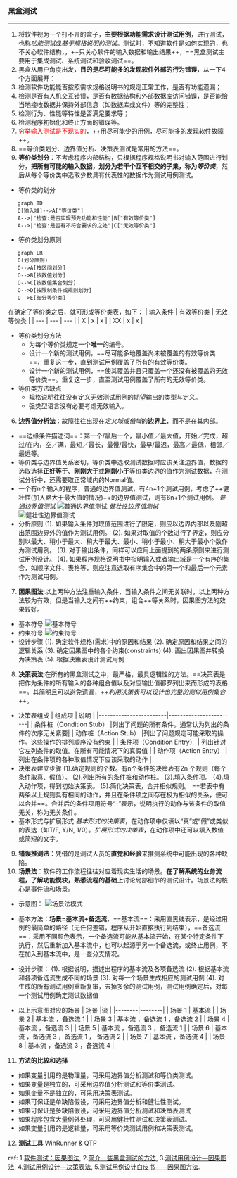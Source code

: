 ### 黑盒测试
***
 1. 将软件视为一个打不开的盒子，**主要根据功能需求设计测试用例**，进行测试，也称*功能测试*或*基于规格说明的测试*。测试时，不知道软件是如何实现的，也不关心软件结构，，++只关心软件的输入数据和输出结果++，==黑盒测试主要用于集成测试、系统测试和验收测试==。
 2. 黑盒从用户角度出发，**目的是尽可能多的发现软件外部的行为错误**，从一下4个方面展开：
  1. 检测软件功能能否按照需求规格说明书的规定正常工作，是否有功能遗漏；
  2. 检测是否有人机交互错误，是否有数据结构和外部数据库访问错误，是否能恰当地接收数据并保持外部信息（如数据库或文件）等的完整性；
  3. 检测行为、性能等特性是否满足要求等；
  4. 检测程序初始化和终止方面的错误等。
 3. <font color="red">穷举输入测试是不现实的</font>，++用尽可能少的用例，尽可能多的发现软件故障++。
 4. ==等价类划分、边界值分析、决策表测试是常用的方法==。
 5. **等价类划分**：不考虑程序内部结构，只根据程序规格说明书对输入范围进行划分，**把所有可能的输入数据，划分为若干个互不相交的子集，称为*等价类***，然后从每个等价类中选取少数具有代表性的数据作为测试用例测试。
  - 等价类的划分
 ```mermaid
    graph TD
    O[输入域]-->A["等价类"]
    A-->|"检查:是否实现预先功能和性能"|B["有效等价类"]
    A-->|"检查:是否有不符合要求的之处"|C["无效等价类"]
 ```
  - 等价类划分原则
 ```mermaid
    graph LR
    O(划分原则)
    O-->A[按区间划分]
	O-->B[按数值划分]
	O-->C[按数值集合划分]
	O-->D[按限制条件或规则划分]
    O-->E[细分等价类]
 ```
   在确定了等价类之后，就可形成等价类表，如下：
| 输入条件  | 有效等价类 | 无效等价类 |
| --- | --- |  --- |
|   X  |   x  |  x   |
|  XX  |   x  |  x   |

   - 等价类划分方法
     - 为每个等价类规定一个**唯一**的编号。
     - 设计一个新的测试用例，==尽可能多地覆盖尚未被覆盖的有效等价类==，重复这一步，直到测试用例覆盖了所有的有效等价类。
     - 设计一个新的测试用例，==使其覆盖并且只覆盖一个还没有被覆盖的无效等价类==。重复这一步，直至测试用例覆盖了所有的无效等价类。
  - 等价类方法缺点
     - 规格说明往往没有定义无效测试用例的期望输出的类型与定义。
     - 强类型语言没有必要考虑无效输入。

 6. **边界值分析法**：故障往往出现在*定义域或值域*的**边界上**，而不是在其内部。
  - ==边缘条件描述词==：第一个/最后一个，最小值／最大值，开始／完成，超过/在内，空／满，最短／最长，最慢/最快，最早/最迟，最高／最低，相邻／最远等。
  - 等价类与边界值关系密切，等价类中选取测试数据时应该关注边界值，数据的选取选择**正好等于**、**刚刚大于**或**刚刚小于**等价类边界的值作为测试数据，在测试分析中，还需要取正常域内的Normal值。
  - 一个有n个输入的程序，普通的边界值测试，有4n+1个测试用例，考虑了++健壮性(加入略大于最大值的情况)++的边界值测试，则有6n+1个测试用例。
    *普通边界值测试*
    ![普通边界值测试](http://images.cnblogs.com/cnblogs_com/prayjourney/1041349/o_b1.png)
    *健壮性边界值测试*		
    ![健壮性边界值测试](http://images.cnblogs.com/cnblogs_com/prayjourney/1041349/o_b2.png)
  - 分析原则
      (1). 如果输入条件对取值范围进行了限定，则应以边界内部以及刚超出范围边界外的值作为测试用例。
      (2). 如果对取值的个数进行了界定，则应分别以最大、稍小于最大、稍大于最大、最小、稍小于最小、稍大于最小个数作为测试用例。
      (3). 对于输出条件，同样可以应用上面提到的两条原则来进行测试用例设计。
      (4). 如果程序规格说明书中指明输入或者输出域是一个有序的集合，如顺序文件、表格等，则应注意选取有序集合中的第一个和最后一个元素作为测试用例。

 7. **因果图法**:以上两种方法注重输入条件，当输入条件之间无关联时，以上两种方法较为有效，但是当输入之间有++约束，组合++等关系时，因果图方法的效果较好。
  - 基本符号
    ![基本符号](http://images.cnblogs.com/cnblogs_com/prayjourney/1041349/o_%E5%9F%BA%E6%9C%AC%E5%85%B3%E7%B3%BB1.png)
  - 约束符号
    ![约束符号](http://images.cnblogs.com/cnblogs_com/prayjourney/1041349/o_%E7%BA%A6%E6%9D%9F%E5%85%B3%E7%B3%BB1.png)
  - 设计步骤
    (1). 确定软件规格(需求)中的原因和结果
    (2). 确定原因和结果之间的逻辑关系
    (3). 确定因果图中的各个约束(constraints)
    (4). 画出因果图并转换为决策表
    (5). 根据决策表设计测试用例

 8. **决策表法**:在所有的黑盒测试之中，最严格，最具逻辑性的方法。==决策表是把作为条件的所有输入的各种组合值以及对应输出值都罗列出来而形成的表格==。其简明且可以避免遗漏，++*利用决策表可以设计出完整的测似用例集合*++。
  - 决策表组成
| 组成项 | 说明 |
|------------------------|------------------------|
| 条件桩（Condition Stub） |列出了问题的所有条件。通常认为列出的条件的次序无关紧要|
| 动作桩（Action Stub） |列出了问题规定可能采取的操作。这些操作的排列顺序没有约束  |
| 条件项（Condition Entry） | 列出针对它左列条件的取值。在所有可能情况下的真假值 |
| 动作项（Action Entry）  | 列出在条件项的各种取值情况下应该采取的动作 |
  - 决策表建立步骤
    (1).确定规则的个数。有n个条件的决策表有2n 个规则（每个条件取真、假值）。
    (2).列出所有的条件桩和动作桩。
    (3).填入条件项。
    (4).填入动作项，得到初始决策表。
    (5).简化决策表，合并相似规则。
    ==若表中有两条以上规则具有相同的动作，并且在条件项之间存在极为相似的关系，便可以合并==。合并后的条件项用符号“-”表示，说明执行的动作与该条件的取值无关，称为无关条件。
  - 基本形式与扩展形式
      *基本形式的决策表*，在动作项中仅填以“真”或“假”或类似的表达（如T/F, Y/N, 1/0）。*扩展形式的决策表*，在动作项中还可以填入数值或简短的文字。

 9. **错误推测法**：凭借的是测试人员的**直觉和经验**来推测系统中可能出现的各种缺陷。
 10. **场景法**：软件的工作流程往往对应着现实生活的场景。**在了解系统的业务流程，了解功能模块，熟悉流程的基础上**讨论局部细节的测试设计。场景法的核心是事件流和场景。

  - 示意图：
    ![场景法模式](http://images.cnblogs.com/cnblogs_com/prayjourney/1041349/o_%E5%9C%BA%E6%99%AF%E6%B3%95.jpg)
  - 基本方法：**场景=基本流+备选流**，==基本流==：采用直黑线表示，是经过用例的最简单的路径（无任何差错，程序从开始直接执行到结束），==备选流==：采用不同颜色表示，一个备选流可能从基本流开始，在某个特定条件下执行，然后重新加入基本流中，也可以起源于另一个备选流，或终止用例，不在加入到基本流中，是一些分支情况。

  - 设计步骤：
      (1). 根据说明，描述出程序的基本流及各项备选流
      (2). 根据基本流和各项备选流生成不同的场景
      (3). 对每一个场景生成相应的测试用例
      (4). 对生成的所有测试用例重新复审，去掉多余的测试用例，测试用例确定后，对每一个测试用例确定测试数据值

   - 以上示意图对应的场景
| 场景 |流 |
|--------|--------|
|  场景 1      | 基本流       |
|  场景 2      | 基本流   ，备选流 1    |
|  场景 3      | 基本流   ，备选流 1   ，备选流 2 |
|  场景 4      | 基本流   ，备选流 3    |
|  场景 5      | 基本流   ，备选流 3   ，备选流 1 |
|  场景 6      | 基本流   ，备选流 3   ，备选流 1   ， 备选流 2   |
|  场景 7      | 基本流   ，备选流 4    |
|  场景 8      | 基本流   ，备选流 3   ，备选流 4 |

 11. **方法的比较和选择**
  - 如果变量引用的是物理量，可采用边界值分析测试和等价类测试。
  - 如果变量是独立的，可采用边界值分析测试和等价类测试。
  - 如果变量不是独立的，可采用决策表测试。
  - 如果可保证是单缺陷假设，可采用边界值分析和健壮性测试。
  - 如果可保证是多缺陷假设，可采用边界值分析测试和决策表测试
  - 如果程序包含大量例外处理，可采用健壮性测试和决策表测试。
  - 如果变量引用的是逻辑量，可采用等价类测试用例和决策表测试。

 12.  **测试工具**
      WinRunner & QTP





ref:
1.[软件测试：因果图法](http://blog.csdn.net/xionghuixionghui/article/details/68216564),   2.[简介一些黑盒测试的方法](http://blog.csdn.net/ilikeprograming/article/details/9255267),   3.[测试用例设计—因果图法](http://www.51testing.com/html/34/247534-153313.html),   4.[测试用例设计—决策表法](http://www.51testing.com/html/70/n-3578470.html),   5.[测试用例设计白皮书－－因果图方法](http://blog.csdn.net/vincetest/article/details/1478552).